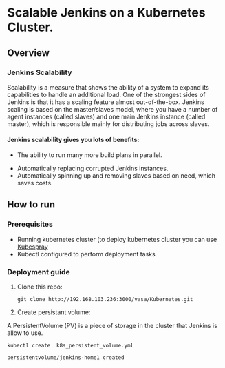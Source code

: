 # Scalable Jenkins on a Kubernetes Cluster.

## Overview
### Jenkins Scalability

Scalability is a measure that shows the ability of a system to expand its capabilities to handle an additional load. One of the strongest sides of Jenkins is that it has a scaling feature almost out-of-the-box. Jenkins scaling is based on the master/slaves model, where you have a number of agent instances (called slaves) and one main Jenkins instance (called master), which is responsible mainly for distributing jobs across slaves.

#### Jenkins scalability gives you lots of benefits:

- The ability to run many more build plans in parallel.
* Automatically replacing corrupted Jenkins instances.
* Automatically spinning up and removing slaves based on need, which saves costs.


## How to run
### Prerequisites
- Running kubernetes cluster (to deploy kubernetes cluster you can use [Kubespray](https://github.com/kubernetes-incubator/kubespray.git)
- Kubectl configured to perform deployment tasks


### Deployment guide
1. Clone this repo:

   `git clone http://192.168.103.236:3000/vasa/Kubernetes.git`

2. Create persistant volume:

A PersistentVolume (PV) is a piece of storage in the cluster that Jenkins is allow to use.

`kubectl create  k8s_persistent_volume.yml`

`persistentvolume/jenkins-home1 created`
